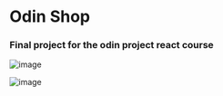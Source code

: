 <h1>Odin Shop</h1>

<h3>Final project for the odin project react course</h3>

![image](https://github.com/user-attachments/assets/698e77a2-f06f-4e56-ac03-f0b8c7ec783d)

![image](https://github.com/user-attachments/assets/24dbaec0-b0d8-4e06-b98f-f0ba1e3c55e6)
 
